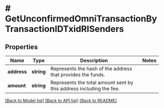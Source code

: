 # # GetUnconfirmedOmniTransactionByTransactionIDTxidRISenders

## Properties

Name | Type | Description | Notes
------------ | ------------- | ------------- | -------------
**address** | **string** | Represents the hash of the address that provides the funds. |
**amount** | **string** | Represents the total amount sent by this address including the fee. |

[[Back to Model list]](../../README.md#models) [[Back to API list]](../../README.md#endpoints) [[Back to README]](../../README.md)
